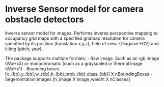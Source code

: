 # Inverse Sensor model for camera obstacle detectors
Inverse sensor model for images. Performs inverse perspective mapping to occupancy grid maps with a specified gridmap resolution for camera specified by its position (translation x,y,z), field of view: (Diagonal FOV) and tilting (pitch, yaw).

The package supports multiple formats; 
	- Raw image. Such as an rgb image (WxHx3) or monochromatic (such as a grayscaled or thermal image (WxHx1)
	- Bounding boxes [x_{bb},y_{bb},w_{bb},h_{bb},prob_{bb},class_{bb}] X nBoundingBoxes
	- Segementation images [h_image X image_weidht X nClasses]

